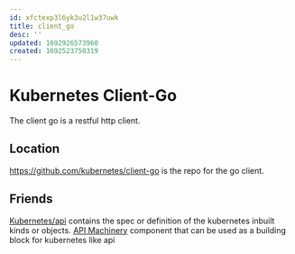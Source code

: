 ```yaml
---
id: xfctexp3l6yk3u2l1w37uwk
title: client_go
desc: ''
updated: 1692926573960
created: 1692523750319
---
```

# Kubernetes Client-Go

The client go is a restful http client.

## Location
https://github.com/kubernetes/client-go is the repo for the go client.

## Friends
[Kubernetes/api](https://github.com/kubernetes/api/tree/release-1.24) contains the spec or definition of the kubernetes inbuilt kinds or objects.
[API Machinery](https://github.com/kubernetes/apimachinery/tree/release-1.24) component that can be used as a building block for kubernetes like api